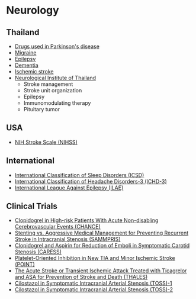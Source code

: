 # Neurology

## Thailand
* [Drugs used in Parkinson's disease](https://movementdisordersthailand.org/thai-national-formulary-2019-drugs-used-in-parkinsons-disease/)
* [Migraine](http://neurothai.org/content.php?id=495)
* [Epilepsy](http://thaiepilepsysociety.com/clinical-practice-guidelines-for-epilepsy-2564/)
* [Dementia](https://w1.med.cmu.ac.th/family/knowledge/for-doctor/guideline/5042)
* [Ischemic stroke](https://rbpho.moph.go.th/upload-file/doc/files/16062020-011313-8291.pdf)
* [Neurological Institute of Thailand](https://nit.go.th/cpg_cnpg)
    * Stroke management
    * Stroke unit organization
    * Epilepsy
    * Immunomodulating therapy
    * Pituitary tumor

## USA
* [NIH Stroke Scale (NIHSS)](https://www.ninds.nih.gov/health-information/stroke/assess-and-treat/nih-stroke-scale)

## International
* [International Classification of Sleep Disorders (ICSD)](https://aasm.org/clinical-resources/international-classification-sleep-disorders/)
* [International Classification of Headache Disorders-3 (ICHD-3)](https://ichd-3.org/)
* [International League Against Epilepsy (ILAE)](https://www.ilae.org/guidelines)

## Clinical Trials
* [Clopidogrel in High-risk Patients With Acute Non-disabling Cerebrovascular Events (CHANCE)](https://www.nejm.org/doi/full/10.1056/NEJMoa1215340)
* [Stenting vs. Aggressive Medical Management for Preventing Recurrent Stroke in Intracranial Stenosis (SAMMPRIS)](https://www.nejm.org/doi/full/10.1056/NEJMoa1105335)
* [Clopidogrel and Aspirin for Reduction of Emboli in Symptomatic Carotid Stenosis (CARESS)](https://doi.org/10.1161/01.CIR.0000163561.90680.1C)
* [Platelet-Oriented Inhibition in New TIA and Minor Ischemic Stroke (POINT)](https://www.nejm.org/doi/full/10.1056/NEJMoa1800410)
* [The Acute Stroke or Transient Ischemic Attack Treated with Ticagrelor and ASA for Prevention of Stroke and Death (THALES)](https://www.nejm.org/doi/full/10.1056/NEJMoa1916870)
* [Cilostazol in Symptomatic Intracranial Arterial Stenosis (TOSS)-1](https://www.ahajournals.org/doi/10.1161/01.STR.0000157667.06542.b7)
* [Cilostazol in Symptomatic Intracranial Arterial Stenosis (TOSS)-2](https://www.ahajournals.org/doi/10.1161/STROKEAHA.110.609370)
